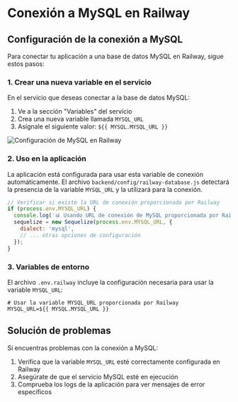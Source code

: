 # Conexión a MySQL en Railway

## Configuración de la conexión a MySQL

Para conectar tu aplicación a una base de datos MySQL en Railway, sigue estos pasos:

### 1. Crear una nueva variable en el servicio

En el servicio que deseas conectar a la base de datos MySQL:

1. Ve a la sección "Variables" del servicio
2. Crea una nueva variable llamada `MYSQL_URL`
3. Asígnale el siguiente valor: `${{ MYSQL.MYSQL_URL }}`

![Configuración de MySQL en Railway](./imagenes/mysql-railway-config.png)

### 2. Uso en la aplicación

La aplicación está configurada para usar esta variable de conexión automáticamente. El archivo `backend/config/railway-database.js` detectará la presencia de la variable `MYSQL_URL` y la utilizará para la conexión.

```javascript
// Verificar si existe la URL de conexión proporcionada por Railway
if (process.env.MYSQL_URL) {
  console.log('📊 Usando URL de conexión de MySQL proporcionada por Railway');
  sequelize = new Sequelize(process.env.MYSQL_URL, {
    dialect: 'mysql',
    // ... otras opciones de configuración
  });
}
```

### 3. Variables de entorno

El archivo `.env.railway` incluye la configuración necesaria para usar la variable `MYSQL_URL`:

```
# Usar la variable MYSQL_URL proporcionada por Railway
MYSQL_URL=${{ MYSQL.MYSQL_URL }}
```

## Solución de problemas

Si encuentras problemas con la conexión a MySQL:

1. Verifica que la variable `MYSQL_URL` esté correctamente configurada en Railway
2. Asegúrate de que el servicio MySQL esté en ejecución
3. Comprueba los logs de la aplicación para ver mensajes de error específicos